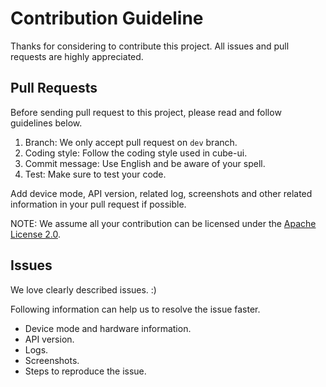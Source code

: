 # Contribution Guideline

Thanks for considering to contribute this project. All issues and pull requests are highly appreciated.

## Pull Requests

Before sending pull request to this project, please read and follow guidelines below.

1. Branch: We only accept pull request on `dev` branch.
2. Coding style: Follow the coding style used in cube-ui.
3. Commit message: Use English and be aware of your spell.
4. Test: Make sure to test your code.

Add device mode, API version, related log, screenshots and other related information in your pull request if possible.

NOTE: We assume all your contribution can be licensed under the [Apache License 2.0](https://github.com/didi/cube-ui/blob/master/LICENSE).

## Issues

We love clearly described issues. :)

Following information can help us to resolve the issue faster.

* Device mode and hardware information.
* API version.
* Logs.
* Screenshots.
* Steps to reproduce the issue.
